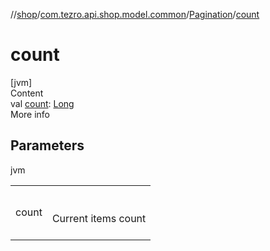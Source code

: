 //[shop](../../../index.md)/[com.tezro.api.shop.model.common](../index.md)/[Pagination](index.md)/[count](count.md)



# count  
[jvm]  
Content  
val [count](count.md): [Long](https://kotlinlang.org/api/latest/jvm/stdlib/kotlin/-long/index.html)  
More info  


## Parameters  
  
jvm  
  
| | |
|---|---|
| <a name="com.tezro.api.shop.model.common/Pagination/count/#/PointingToDeclaration/"></a>count| <a name="com.tezro.api.shop.model.common/Pagination/count/#/PointingToDeclaration/"></a><br><br>Current items count<br><br>|
  
  



